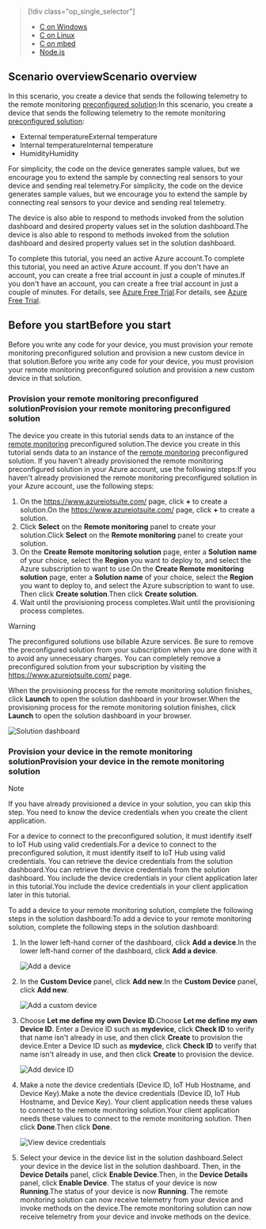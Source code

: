 > [!div class="op_single_selector"]
> * [C on Windows](../articles/iot-suite/iot-suite-connecting-devices.md)
> * [C on Linux](../articles/iot-suite/iot-suite-connecting-devices-linux.md)
> * [C on mbed](../articles/iot-suite/iot-suite-connecting-devices-mbed.md)
> * [Node.js](../articles/iot-suite/iot-suite-connecting-devices-node.md)
> 
> 

## <a name="scenario-overview"></a><span data-ttu-id="9942b-105">Scenario overview</span><span class="sxs-lookup"><span data-stu-id="9942b-105">Scenario overview</span></span>
<span data-ttu-id="9942b-106">In this scenario, you create a device that sends the following telemetry to the remote monitoring [preconfigured solution][lnk-what-are-preconfig-solutions]:</span><span class="sxs-lookup"><span data-stu-id="9942b-106">In this scenario, you create a device that sends the following telemetry to the remote monitoring [preconfigured solution][lnk-what-are-preconfig-solutions]:</span></span>

* <span data-ttu-id="9942b-107">External temperature</span><span class="sxs-lookup"><span data-stu-id="9942b-107">External temperature</span></span>
* <span data-ttu-id="9942b-108">Internal temperature</span><span class="sxs-lookup"><span data-stu-id="9942b-108">Internal temperature</span></span>
* <span data-ttu-id="9942b-109">Humidity</span><span class="sxs-lookup"><span data-stu-id="9942b-109">Humidity</span></span>

<span data-ttu-id="9942b-110">For simplicity, the code on the device generates sample values, but we encourage you to extend the sample by connecting real sensors to your device and sending real telemetry.</span><span class="sxs-lookup"><span data-stu-id="9942b-110">For simplicity, the code on the device generates sample values, but we encourage you to extend the sample by connecting real sensors to your device and sending real telemetry.</span></span>

<span data-ttu-id="9942b-111">The device is also able to respond to methods invoked from the solution dashboard and desired property values set in the solution dashboard.</span><span class="sxs-lookup"><span data-stu-id="9942b-111">The device is also able to respond to methods invoked from the solution dashboard and desired property values set in the solution dashboard.</span></span>

<span data-ttu-id="9942b-112">To complete this tutorial, you need an active Azure account.</span><span class="sxs-lookup"><span data-stu-id="9942b-112">To complete this tutorial, you need an active Azure account.</span></span> <span data-ttu-id="9942b-113">If you don't have an account, you can create a free trial account in just a couple of minutes.</span><span class="sxs-lookup"><span data-stu-id="9942b-113">If you don't have an account, you can create a free trial account in just a couple of minutes.</span></span> <span data-ttu-id="9942b-114">For details, see [Azure Free Trial][lnk-free-trial].</span><span class="sxs-lookup"><span data-stu-id="9942b-114">For details, see [Azure Free Trial][lnk-free-trial].</span></span>

## <a name="before-you-start"></a><span data-ttu-id="9942b-115">Before you start</span><span class="sxs-lookup"><span data-stu-id="9942b-115">Before you start</span></span>
<span data-ttu-id="9942b-116">Before you write any code for your device, you must provision your remote monitoring preconfigured solution and provision a new custom device in that solution.</span><span class="sxs-lookup"><span data-stu-id="9942b-116">Before you write any code for your device, you must provision your remote monitoring preconfigured solution and provision a new custom device in that solution.</span></span>

### <a name="provision-your-remote-monitoring-preconfigured-solution"></a><span data-ttu-id="9942b-117">Provision your remote monitoring preconfigured solution</span><span class="sxs-lookup"><span data-stu-id="9942b-117">Provision your remote monitoring preconfigured solution</span></span>
<span data-ttu-id="9942b-118">The device you create in this tutorial sends data to an instance of the [remote monitoring][lnk-remote-monitoring] preconfigured solution.</span><span class="sxs-lookup"><span data-stu-id="9942b-118">The device you create in this tutorial sends data to an instance of the [remote monitoring][lnk-remote-monitoring] preconfigured solution.</span></span> <span data-ttu-id="9942b-119">If you haven't already provisioned the remote monitoring preconfigured solution in your Azure account, use the following steps:</span><span class="sxs-lookup"><span data-stu-id="9942b-119">If you haven't already provisioned the remote monitoring preconfigured solution in your Azure account, use the following steps:</span></span>

1. <span data-ttu-id="9942b-120">On the <https://www.azureiotsuite.com/> page, click **+** to create a solution.</span><span class="sxs-lookup"><span data-stu-id="9942b-120">On the <https://www.azureiotsuite.com/> page, click **+** to create a solution.</span></span>
2. <span data-ttu-id="9942b-121">Click **Select** on the **Remote monitoring** panel to create your solution.</span><span class="sxs-lookup"><span data-stu-id="9942b-121">Click **Select** on the **Remote monitoring** panel to create your solution.</span></span>
3. <span data-ttu-id="9942b-122">On the **Create Remote monitoring solution** page, enter a **Solution name** of your choice, select the **Region** you want to deploy to, and select the Azure subscription to want to use.</span><span class="sxs-lookup"><span data-stu-id="9942b-122">On the **Create Remote monitoring solution** page, enter a **Solution name** of your choice, select the **Region** you want to deploy to, and select the Azure subscription to want to use.</span></span> <span data-ttu-id="9942b-123">Then click **Create solution**.</span><span class="sxs-lookup"><span data-stu-id="9942b-123">Then click **Create solution**.</span></span>
4. <span data-ttu-id="9942b-124">Wait until the provisioning process completes.</span><span class="sxs-lookup"><span data-stu-id="9942b-124">Wait until the provisioning process completes.</span></span>

> [!WARNING]
> The preconfigured solutions use billable Azure services. Be sure to remove the preconfigured solution from your subscription when you are done with it to avoid any unnecessary charges. You can completely remove a preconfigured solution from your subscription by visiting the <https://www.azureiotsuite.com/> page.
> 
> 

<span data-ttu-id="9942b-128">When the provisioning process for the remote monitoring solution finishes, click **Launch** to open the solution dashboard in your browser.</span><span class="sxs-lookup"><span data-stu-id="9942b-128">When the provisioning process for the remote monitoring solution finishes, click **Launch** to open the solution dashboard in your browser.</span></span>

![Solution dashboard][img-dashboard]

### <a name="provision-your-device-in-the-remote-monitoring-solution"></a><span data-ttu-id="9942b-130">Provision your device in the remote monitoring solution</span><span class="sxs-lookup"><span data-stu-id="9942b-130">Provision your device in the remote monitoring solution</span></span>
> [!NOTE]
> If you have already provisioned a device in your solution, you can skip this step. You need to know the device credentials when you create the client application.
> 
> 

<span data-ttu-id="9942b-133">For a device to connect to the preconfigured solution, it must identify itself to IoT Hub using valid credentials.</span><span class="sxs-lookup"><span data-stu-id="9942b-133">For a device to connect to the preconfigured solution, it must identify itself to IoT Hub using valid credentials.</span></span> <span data-ttu-id="9942b-134">You can retrieve the device credentials from the solution dashboard.</span><span class="sxs-lookup"><span data-stu-id="9942b-134">You can retrieve the device credentials from the solution dashboard.</span></span> <span data-ttu-id="9942b-135">You include the device credentials in your client application later in this tutorial.</span><span class="sxs-lookup"><span data-stu-id="9942b-135">You include the device credentials in your client application later in this tutorial.</span></span>

<span data-ttu-id="9942b-136">To add a device to your remote monitoring solution, complete the following steps in the solution dashboard:</span><span class="sxs-lookup"><span data-stu-id="9942b-136">To add a device to your remote monitoring solution, complete the following steps in the solution dashboard:</span></span>

1. <span data-ttu-id="9942b-137">In the lower left-hand corner of the dashboard, click **Add a device**.</span><span class="sxs-lookup"><span data-stu-id="9942b-137">In the lower left-hand corner of the dashboard, click **Add a device**.</span></span>
   
   ![Add a device][1]
2. <span data-ttu-id="9942b-139">In the **Custom Device** panel, click **Add new**.</span><span class="sxs-lookup"><span data-stu-id="9942b-139">In the **Custom Device** panel, click **Add new**.</span></span>
   
   ![Add a custom device][2]
3. <span data-ttu-id="9942b-141">Choose **Let me define my own Device ID**.</span><span class="sxs-lookup"><span data-stu-id="9942b-141">Choose **Let me define my own Device ID**.</span></span> <span data-ttu-id="9942b-142">Enter a Device ID such as **mydevice**, click **Check ID** to verify that name isn't already in use, and then click **Create** to provision the device.</span><span class="sxs-lookup"><span data-stu-id="9942b-142">Enter a Device ID such as **mydevice**, click **Check ID** to verify that name isn't already in use, and then click **Create** to provision the device.</span></span>
   
   ![Add device ID][3]
4. <span data-ttu-id="9942b-144">Make a note the device credentials (Device ID, IoT Hub Hostname, and Device Key).</span><span class="sxs-lookup"><span data-stu-id="9942b-144">Make a note the device credentials (Device ID, IoT Hub Hostname, and Device Key).</span></span> <span data-ttu-id="9942b-145">Your client application needs these values to connect to the remote monitoring solution.</span><span class="sxs-lookup"><span data-stu-id="9942b-145">Your client application needs these values to connect to the remote monitoring solution.</span></span> <span data-ttu-id="9942b-146">Then click **Done**.</span><span class="sxs-lookup"><span data-stu-id="9942b-146">Then click **Done**.</span></span>
   
    ![View device credentials][4]
5. <span data-ttu-id="9942b-148">Select your device in the device list in the solution dashboard.</span><span class="sxs-lookup"><span data-stu-id="9942b-148">Select your device in the device list in the solution dashboard.</span></span> <span data-ttu-id="9942b-149">Then, in the **Device Details** panel, click **Enable Device**.</span><span class="sxs-lookup"><span data-stu-id="9942b-149">Then, in the **Device Details** panel, click **Enable Device**.</span></span> <span data-ttu-id="9942b-150">The status of your device is now **Running**.</span><span class="sxs-lookup"><span data-stu-id="9942b-150">The status of your device is now **Running**.</span></span> <span data-ttu-id="9942b-151">The remote monitoring solution can now receive telemetry from your device and invoke methods on the device.</span><span class="sxs-lookup"><span data-stu-id="9942b-151">The remote monitoring solution can now receive telemetry from your device and invoke methods on the device.</span></span>

[img-dashboard]: https://docstestmedia1.blob.core.windows.net/azure-media/includes/media/iot-suite-selector-connecting/dashboard.png
[1]: https://docstestmedia1.blob.core.windows.net/azure-media/includes/media/iot-suite-selector-connecting/suite0.png
[2]: https://docstestmedia1.blob.core.windows.net/azure-media/includes/media/iot-suite-selector-connecting/suite1.png
[3]: https://docstestmedia1.blob.core.windows.net/azure-media/includes/media/iot-suite-selector-connecting/suite2.png
[4]: https://docstestmedia1.blob.core.windows.net/azure-media/includes/media/iot-suite-selector-connecting/suite3.png

[lnk-what-are-preconfig-solutions]: ../articles/iot-suite/iot-suite-what-are-preconfigured-solutions.md
[lnk-remote-monitoring]: ../articles/iot-suite/iot-suite-remote-monitoring-sample-walkthrough.md
[lnk-free-trial]: http://azure.microsoft.com/pricing/free-trial/




